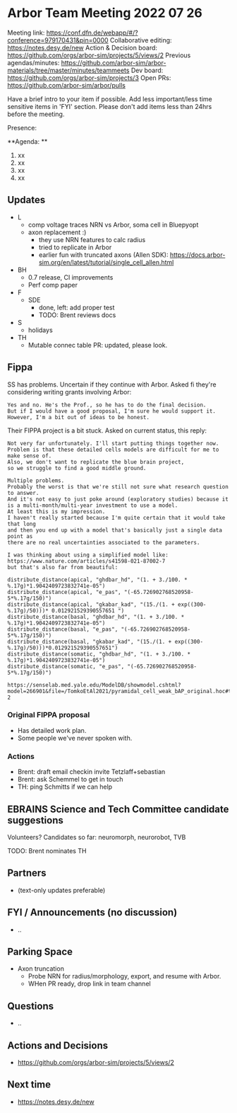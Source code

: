 # Arbor Team Meeting 2022 07 26

Meeting link: https://conf.dfn.de/webapp/#/?conference=979170431&pin=0000
Collaborative editing: https://notes.desy.de/new
Action & Decision board: https://github.com/orgs/arbor-sim/projects/5/views/2
Previous agendas/minutes: https://github.com/arbor-sim/arbor-materials/tree/master/minutes/teammeets
Dev board: https://github.com/orgs/arbor-sim/projects/3
Open PRs: https://github.com/arbor-sim/arbor/pulls

Have a brief intro to your item if possible.
Add less important/less time sensitive items in 'FYI' section.
Please don't add items less than 24hrs before the meeting.

Presence:

**Agenda: **
1. xx
2. xx
3. xx
4. xx

## Updates

- L
    - comp voltage traces NRN vs Arbor, soma cell in Bluepyopt
    - axon replacement :)
        - they use NRN features to calc radius
        - tried to replicate in Arbor
        - earlier fun with truncated axons (Allen SDK): https://docs.arbor-sim.org/en/latest/tutorial/single_cell_allen.html
- BH
    - 0.7 release, CI improvements
    - Perf comp paper
- F
    - SDE
        - done, left: add proper test
        - TODO: Brent reviews docs
- S
    - holidays
- TH
    - Mutable connec table PR: updated, please look.

## Fippa

SS has problems. Uncertain if they continue with Arbor. Asked fi they're considering writing grants involving Arbor:

    Yes and no. He's the Prof., so he has to do the final decision. 
    But if I would have a good proposal, I'm sure he would support it.
    However, I'm a bit out of ideas to be honest.
    
Their FIPPA project is a bit stuck. Asked on current status, this reply:

    Not very far unfortunately. I'll start putting things together now. 
    Problem is that these detailed cells models are difficult for me to make sense of. 
    Also, we don't want to replicate the blue brain project, 
    so we struggle to find a good middle ground.

    Multiple problems. 
    Probably the worst is that we're still not sure what research question to answer. 
    And it's not easy to just poke around (exploratory studies) because it is a multi-month/multi-year investment to use a model. 
    At least this is my impression. 
    I haven't really started because I'm quite certain that it would take that long
    and then you end up with a model that's basically just a single data point as 
    there are no real uncertainties associated to the parameters.

    I was thinking about using a simplified model like: https://www.nature.com/articles/s41598-021-87002-7
    but that's also far from beautiful:

    distribute_distance(apical, "ghdbar_hd", "(1. + 3./100. * %.17g)*1.9042409723832741e-05")
    distribute_distance(apical, "e_pas", "(-65.726902768520958-5*%.17g/150)")
    distribute_distance(apical, "gkabar_kad", "(15./(1. + exp((300-%.17g)/50)))* 0.012921529390557651 ")
    distribute_distance(basal, "ghdbar_hd", "(1. + 3./100. * %.17g)*1.9042409723832741e-05")
    distribute_distance(basal, "e_pas", "(-65.726902768520958-5*%.17g/150)")
    distribute_distance(basal, "gkabar_kad", "(15./(1. + exp((300-%.17g)/50)))*0.012921529390557651")
    distribute_distance(somatic, "ghdbar_hd", "(1. + 3./100. * %.17g)*1.9042409723832741e-05")
    distribute_distance(somatic, "e_pas", "(-65.726902768520958-5*%.17g/150)")

    https://senselab.med.yale.edu/ModelDB/showmodel.cshtml?model=266901&file=/TomkoEtAl2021/pyramidal_cell_weak_bAP_original.hoc#tabs-2

### Original FIPPA proposal

- Has detailed work plan.
- Some people we've never spoken with.

### Actions

- Brent: draft email checkin invite Tetzlaff+sebastian
- Brent: ask Schemmel to get in touch
- TH: ping Schmitts if we can help

##  EBRAINS Science and Tech Committee candidate suggestions

Volunteers? Candidates so far: neuromorph, neurorobot, TVB

TODO: Brent nominates TH

## Partners

- (text-only updates preferable)

## FYI / Announcements (no discussion)

- ..

## Parking Space

- Axon truncation
    - Probe NRN for radius/morphology, export, and resume with Arbor.
    - WHen PR ready, drop link in team channel

## Questions

- ..

## Actions and Decisions

- https://github.com/orgs/arbor-sim/projects/5/views/2

## Next time

- https://notes.desy.de/new
 

